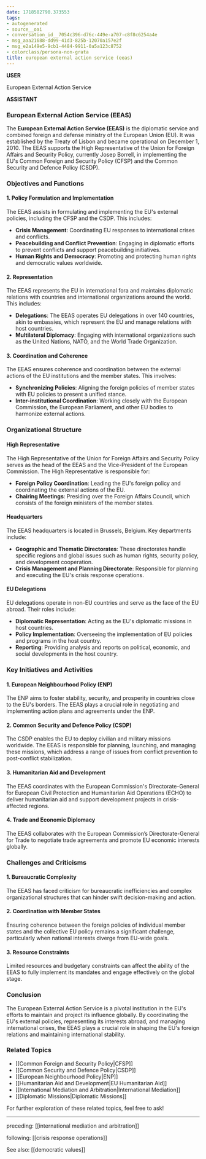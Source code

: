 ```yaml
---
date: 1718582790.373553
tags:
- autogenerated
- source__oai
- conversation_id__7054c396-d76c-449e-a707-c8f8c6254a4e
- msg_aaa21688-dd99-41d3-825b-12070a157e2f
- msg_e2a149e5-9cb1-4484-9911-0a5a123c8752
- colorclass/persona-non-grata
title: european external action service (eeas)
---
```


**USER**

European External Action Service


**ASSISTANT**

### European External Action Service (EEAS)

The **European External Action Service (EEAS)** is the diplomatic service and combined foreign and defense ministry of the European Union (EU). It was established by the Treaty of Lisbon and became operational on December 1, 2010. The EEAS supports the High Representative of the Union for Foreign Affairs and Security Policy, currently Josep Borrell, in implementing the EU's Common Foreign and Security Policy (CFSP) and the Common Security and Defence Policy (CSDP).

### Objectives and Functions

#### 1. **Policy Formulation and Implementation**

The EEAS assists in formulating and implementing the EU's external policies, including the CFSP and the CSDP. This includes:

- **Crisis Management**: Coordinating EU responses to international crises and conflicts.
- **Peacebuilding and Conflict Prevention**: Engaging in diplomatic efforts to prevent conflicts and support peacebuilding initiatives.
- **Human Rights and Democracy**: Promoting and protecting human rights and democratic values worldwide.

#### 2. **Representation**

The EEAS represents the EU in international fora and maintains diplomatic relations with countries and international organizations around the world. This includes:

- **Delegations**: The EEAS operates EU delegations in over 140 countries, akin to embassies, which represent the EU and manage relations with host countries.
- **Multilateral Diplomacy**: Engaging with international organizations such as the United Nations, NATO, and the World Trade Organization.

#### 3. **Coordination and Coherence**

The EEAS ensures coherence and coordination between the external actions of the EU institutions and the member states. This involves:

- **Synchronizing Policies**: Aligning the foreign policies of member states with EU policies to present a unified stance.
- **Inter-institutional Coordination**: Working closely with the European Commission, the European Parliament, and other EU bodies to harmonize external actions.

### Organizational Structure

#### High Representative

The High Representative of the Union for Foreign Affairs and Security Policy serves as the head of the EEAS and the Vice-President of the European Commission. The High Representative is responsible for:

- **Foreign Policy Coordination**: Leading the EU's foreign policy and coordinating the external actions of the EU.
- **Chairing Meetings**: Presiding over the Foreign Affairs Council, which consists of the foreign ministers of the member states.

#### Headquarters

The EEAS headquarters is located in Brussels, Belgium. Key departments include:

- **Geographic and Thematic Directorates**: These directorates handle specific regions and global issues such as human rights, security policy, and development cooperation.
- **Crisis Management and Planning Directorate**: Responsible for planning and executing the EU's crisis response operations.

#### EU Delegations

EU delegations operate in non-EU countries and serve as the face of the EU abroad. Their roles include:

- **Diplomatic Representation**: Acting as the EU's diplomatic missions in host countries.
- **Policy Implementation**: Overseeing the implementation of EU policies and programs in the host country.
- **Reporting**: Providing analysis and reports on political, economic, and social developments in the host country.

### Key Initiatives and Activities

#### 1. **European Neighbourhood Policy (ENP)**

The ENP aims to foster stability, security, and prosperity in countries close to the EU's borders. The EEAS plays a crucial role in negotiating and implementing action plans and agreements under the ENP.

#### 2. **Common Security and Defence Policy (CSDP)**

The CSDP enables the EU to deploy civilian and military missions worldwide. The EEAS is responsible for planning, launching, and managing these missions, which address a range of issues from conflict prevention to post-conflict stabilization.

#### 3. **Humanitarian Aid and Development**

The EEAS coordinates with the European Commission's Directorate-General for European Civil Protection and Humanitarian Aid Operations (ECHO) to deliver humanitarian aid and support development projects in crisis-affected regions.

#### 4. **Trade and Economic Diplomacy**

The EEAS collaborates with the European Commission’s Directorate-General for Trade to negotiate trade agreements and promote EU economic interests globally.

### Challenges and Criticisms

#### 1. **Bureaucratic Complexity**

The EEAS has faced criticism for bureaucratic inefficiencies and complex organizational structures that can hinder swift decision-making and action.

#### 2. **Coordination with Member States**

Ensuring coherence between the foreign policies of individual member states and the collective EU policy remains a significant challenge, particularly when national interests diverge from EU-wide goals.

#### 3. **Resource Constraints**

Limited resources and budgetary constraints can affect the ability of the EEAS to fully implement its mandates and engage effectively on the global stage.

### Conclusion

The European External Action Service is a pivotal institution in the EU's efforts to maintain and project its influence globally. By coordinating the EU's external policies, representing its interests abroad, and managing international crises, the EEAS plays a crucial role in shaping the EU's foreign relations and maintaining international stability.

### Related Topics

- [[Common Foreign and Security Policy|CFSP]]
- [[Common Security and Defence Policy|CSDP]]
- [[European Neighbourhood Policy|ENP]]
- [[Humanitarian Aid and Development|EU Humanitarian Aid]]
- [[International Mediation and Arbitration|International Mediation]]
- [[Diplomatic Missions|Diplomatic Missions]]

For further exploration of these related topics, feel free to ask!


---

preceding: [[international mediation and arbitration]]  


following: [[crisis response operations]]

See also: [[democratic values]]